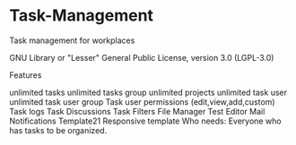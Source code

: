 # Task-Management
Task management for workplaces  

GNU Library or "Lesser" General Public License, version 3.0 (LGPL-3.0)

Features

unlimited tasks
unlimited tasks group
unlimited projects
unlimited task user
unlimited task user group
Task user permissions (edit,view,add,custom)
Task logs
Task Discussions
Task Filters
File Manager 
Test Editor
Mail Notifications
Template21 Responsive template
Who needs:
Everyone who has tasks to be organized.
